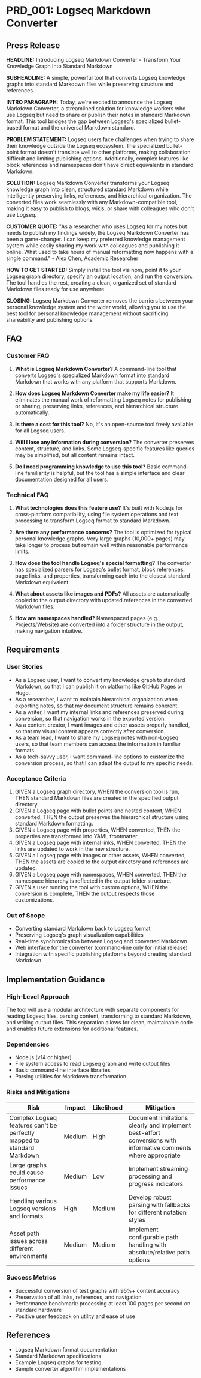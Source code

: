 # PRD_001: Logseq Markdown Converter

## Press Release

**HEADLINE:** Introducing Logseq Markdown Converter - Transform Your Knowledge Graph Into Standard Markdown

**SUBHEADLINE:** A simple, powerful tool that converts Logseq knowledge graphs into standard Markdown files while preserving structure and references.

**INTRO PARAGRAPH:** Today, we're excited to announce the Logseq Markdown Converter, a streamlined solution for knowledge workers who use Logseq but need to share or publish their notes in standard Markdown format. This tool bridges the gap between Logseq's specialized bullet-based format and the universal Markdown standard.

**PROBLEM STATEMENT:** Logseq users face challenges when trying to share their knowledge outside the Logseq ecosystem. The specialized bullet-point format doesn't translate well to other platforms, making collaboration difficult and limiting publishing options. Additionally, complex features like block references and namespaces don't have direct equivalents in standard Markdown.

**SOLUTION:** Logseq Markdown Converter transforms your Logseq knowledge graph into clean, structured standard Markdown while intelligently preserving links, references, and hierarchical organization. The converted files work seamlessly with any Markdown-compatible tool, making it easy to publish to blogs, wikis, or share with colleagues who don't use Logseq.

**CUSTOMER QUOTE:** "As a researcher who uses Logseq for my notes but needs to publish my findings widely, the Logseq Markdown Converter has been a game-changer. I can keep my preferred knowledge management system while easily sharing my work with colleagues and publishing it online. What used to take hours of manual reformatting now happens with a single command." - Alex Chen, Academic Researcher

**HOW TO GET STARTED:** Simply install the tool via npm, point it to your Logseq graph directory, specify an output location, and run the conversion. The tool handles the rest, creating a clean, organized set of standard Markdown files ready for use anywhere.

**CLOSING:** Logseq Markdown Converter removes the barriers between your personal knowledge system and the wider world, allowing you to use the best tool for personal knowledge management without sacrificing shareability and publishing options.

## FAQ

### Customer FAQ

1. **What is Logseq Markdown Converter?**
   A command-line tool that converts Logseq's specialized Markdown format into standard Markdown that works with any platform that supports Markdown.

2. **How does Logseq Markdown Converter make my life easier?**
   It eliminates the manual work of reformatting Logseq notes for publishing or sharing, preserving links, references, and hierarchical structure automatically.

3. **Is there a cost for this tool?**
   No, it's an open-source tool freely available for all Logseq users.

4. **Will I lose any information during conversion?**
   The converter preserves content, structure, and links. Some Logseq-specific features like queries may be simplified, but all content remains intact.

5. **Do I need programming knowledge to use this tool?**
   Basic command-line familiarity is helpful, but the tool has a simple interface and clear documentation designed for all users.

### Technical FAQ

1. **What technologies does this feature use?**
   It's built with Node.js for cross-platform compatibility, using file system operations and text processing to transform Logseq format to standard Markdown.

2. **Are there any performance concerns?**
   The tool is optimized for typical personal knowledge graphs. Very large graphs (10,000+ pages) may take longer to process but remain well within reasonable performance limits.

3. **How does the tool handle Logseq's special formatting?**
   The converter has specialized parsers for Logseq's bullet format, block references, page links, and properties, transforming each into the closest standard Markdown equivalent.

4. **What about assets like images and PDFs?**
   All assets are automatically copied to the output directory with updated references in the converted Markdown files.

5. **How are namespaces handled?**
   Namespaced pages (e.g., Projects/Website) are converted into a folder structure in the output, making navigation intuitive.

## Requirements

### User Stories

- As a Logseq user, I want to convert my knowledge graph to standard Markdown, so that I can publish it on platforms like GitHub Pages or Hugo.
- As a researcher, I want to maintain hierarchical organization when exporting notes, so that my document structure remains coherent.
- As a writer, I want my internal links and references preserved during conversion, so that navigation works in the exported version.
- As a content creator, I want images and other assets properly handled, so that my visual content appears correctly after conversion.
- As a team lead, I want to share my Logseq notes with non-Logseq users, so that team members can access the information in familiar formats.
- As a tech-savvy user, I want command-line options to customize the conversion process, so that I can adapt the output to my specific needs.

### Acceptance Criteria

1. GIVEN a Logseq graph directory, WHEN the conversion tool is run, THEN standard Markdown files are created in the specified output directory.
2. GIVEN a Logseq page with bullet points and nested content, WHEN converted, THEN the output preserves the hierarchical structure using standard Markdown formatting.
3. GIVEN a Logseq page with properties, WHEN converted, THEN the properties are transformed into YAML frontmatter.
4. GIVEN a Logseq page with internal links, WHEN converted, THEN the links are updated to work in the new structure.
5. GIVEN a Logseq page with images or other assets, WHEN converted, THEN the assets are copied to the output directory and references are updated.
6. GIVEN a Logseq page with namespaces, WHEN converted, THEN the namespace hierarchy is reflected in the output folder structure.
7. GIVEN a user running the tool with custom options, WHEN the conversion is complete, THEN the output respects those customizations.

### Out of Scope

- Converting standard Markdown back to Logseq format
- Preserving Logseq's graph visualization capabilities
- Real-time synchronization between Logseq and converted Markdown
- Web interface for the converter (command-line only for initial release)
- Integration with specific publishing platforms beyond creating standard Markdown

## Implementation Guidance

### High-Level Approach

The tool will use a modular architecture with separate components for reading Logseq files, parsing content, transforming to standard Markdown, and writing output files. This separation allows for clean, maintainable code and enables future extensions for additional features.

### Dependencies

- Node.js (v14 or higher)
- File system access to read Logseq graph and write output files
- Basic command-line interface libraries
- Parsing utilities for Markdown transformation

### Risks and Mitigations

| Risk | Impact | Likelihood | Mitigation |
|------|--------|------------|------------|
| Complex Logseq features can't be perfectly mapped to standard Markdown | Medium | High | Document limitations clearly and implement best-effort conversions with informative comments where appropriate |
| Large graphs could cause performance issues | Medium | Low | Implement streaming processing and progress indicators |
| Handling various Logseq versions and formats | High | Medium | Develop robust parsing with fallbacks for different notation styles |
| Asset path issues across different environments | Medium | Medium | Implement configurable path handling with absolute/relative path options |

### Success Metrics

- Successful conversion of test graphs with 95%+ content accuracy
- Preservation of all links, references, and navigation
- Performance benchmark: processing at least 100 pages per second on standard hardware
- Positive user feedback on utility and ease of use

## References

- Logseq Markdown format documentation
- Standard Markdown specifications
- Example Logseq graphs for testing
- Sample converter algorithm implementations
